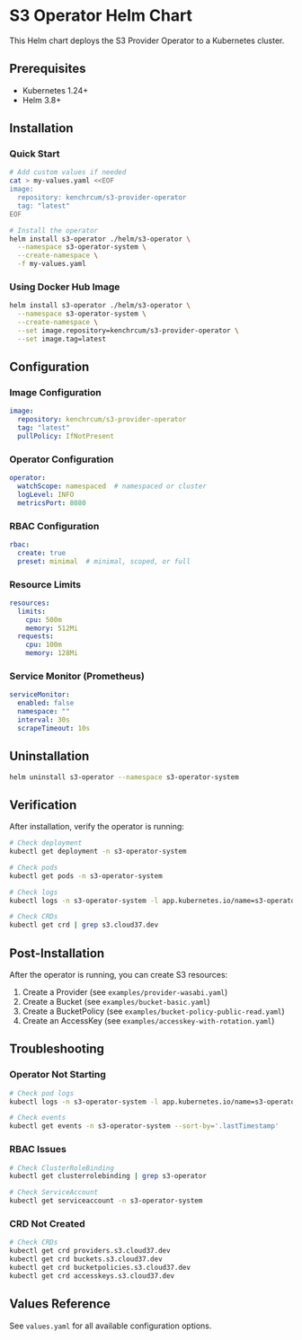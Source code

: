 # S3 Operator Helm Chart

This Helm chart deploys the S3 Provider Operator to a Kubernetes cluster.

## Prerequisites

- Kubernetes 1.24+
- Helm 3.8+

## Installation

### Quick Start

```bash
# Add custom values if needed
cat > my-values.yaml <<EOF
image:
  repository: kenchrcum/s3-provider-operator
  tag: "latest"
EOF

# Install the operator
helm install s3-operator ./helm/s3-operator \
  --namespace s3-operator-system \
  --create-namespace \
  -f my-values.yaml
```

### Using Docker Hub Image

```bash
helm install s3-operator ./helm/s3-operator \
  --namespace s3-operator-system \
  --create-namespace \
  --set image.repository=kenchrcum/s3-provider-operator \
  --set image.tag=latest
```

## Configuration

### Image Configuration

```yaml
image:
  repository: kenchrcum/s3-provider-operator
  tag: "latest"
  pullPolicy: IfNotPresent
```

### Operator Configuration

```yaml
operator:
  watchScope: namespaced  # namespaced or cluster
  logLevel: INFO
  metricsPort: 8080
```

### RBAC Configuration

```yaml
rbac:
  create: true
  preset: minimal  # minimal, scoped, or full
```

### Resource Limits

```yaml
resources:
  limits:
    cpu: 500m
    memory: 512Mi
  requests:
    cpu: 100m
    memory: 128Mi
```

### Service Monitor (Prometheus)

```yaml
serviceMonitor:
  enabled: false
  namespace: ""
  interval: 30s
  scrapeTimeout: 10s
```

## Uninstallation

```bash
helm uninstall s3-operator --namespace s3-operator-system
```

## Verification

After installation, verify the operator is running:

```bash
# Check deployment
kubectl get deployment -n s3-operator-system

# Check pods
kubectl get pods -n s3-operator-system

# Check logs
kubectl logs -n s3-operator-system -l app.kubernetes.io/name=s3-operator

# Check CRDs
kubectl get crd | grep s3.cloud37.dev
```

## Post-Installation

After the operator is running, you can create S3 resources:

1. Create a Provider (see `examples/provider-wasabi.yaml`)
2. Create a Bucket (see `examples/bucket-basic.yaml`)
3. Create a BucketPolicy (see `examples/bucket-policy-public-read.yaml`)
4. Create an AccessKey (see `examples/accesskey-with-rotation.yaml`)

## Troubleshooting

### Operator Not Starting

```bash
# Check pod logs
kubectl logs -n s3-operator-system -l app.kubernetes.io/name=s3-operator

# Check events
kubectl get events -n s3-operator-system --sort-by='.lastTimestamp'
```

### RBAC Issues

```bash
# Check ClusterRoleBinding
kubectl get clusterrolebinding | grep s3-operator

# Check ServiceAccount
kubectl get serviceaccount -n s3-operator-system
```

### CRD Not Created

```bash
# Check CRDs
kubectl get crd providers.s3.cloud37.dev
kubectl get crd buckets.s3.cloud37.dev
kubectl get crd bucketpolicies.s3.cloud37.dev
kubectl get crd accesskeys.s3.cloud37.dev
```

## Values Reference

See `values.yaml` for all available configuration options.

